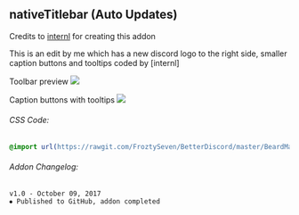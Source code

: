 
## nativeTitlebar (Auto Updates)
Credits to [internl](https://github.com/intrnl) for creating this addon

This is an edit by me which has a new discord logo to the right side, smaller caption buttons and tooltips coded by [internl]

Toolbar preview
![](https://vgy.me/aHUKBH.jpg)

Caption buttons with tooltips
![](https://vgy.me/b4NKBS.gif)

###### CSS Code:
```css
@import url(https://rawgit.com/FroztySeven/BetterDiscord/master/BeardMaterial_Addons/ClassicServerDropdown/code.css);
```

###### Addon Changelog:
```
v1.0 - October 09, 2017
⦁ Published to GitHub, addon completed
```

